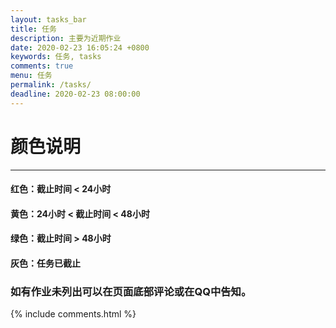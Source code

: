 ```yaml
---
layout: tasks_bar
title: 任务
description: 主要为近期作业
date: 2020-02-23 16:05:24 +0800
keywords: 任务, tasks
comments: true
menu: 任务
permalink: /tasks/
deadline: 2020-02-23 08:00:00
---
```


# 颜色说明

------



#### 红色：截止时间 < 24小时



#### 黄色：24小时 < 截止时间 < 48小时



#### 绿色：截止时间 > 48小时



#### 灰色：任务已截止



### 如有作业未列出可以在页面底部评论或在QQ中告知。



  <div class="comment">
      {% include comments.html %}
  </div>